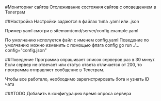 #Мониторинг сайтов
Отслеживание состояния сайтов с оповещением в Телеграм

##Настройка
Настройки задаются в файлах типа .yaml или .json

Пример yaml смотри в sitemom/cmd/server/config.example.yaml

По умолчанию исполуется файл с именем config.yaml
Поведение по умолчанию можно изменить с помощью флага config
go run ./... config="config.json"

##Поведение
Программа опрашивает список серверов раз в 30 минут. Если сервер не отвечает или статус ответа отличается от 200, 
то программа отправляет сообщение в Телеграм.

Чтобы все работало, необходимо зарегистрировать бота и узнать ID чата

###TODO
Добавить в конфигурацию время опроса сервера